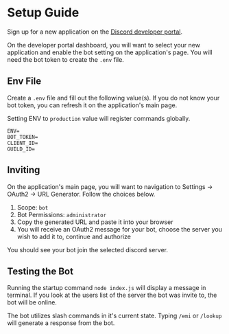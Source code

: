 # Setup Guide

Sign up for a new application on the [Discord developer portal](https://discord.com/developers/applications).

On the developer portal dashboard, you will want to select your new application and enable the bot setting on the application's page. You will need the bot token to create the `.env` file.


## Env File

Create a `.env` file and fill out the following value(s). If you do not know your bot token, you can refresh it on the application's main page.

Setting ENV to `production` value will register commands globally.

```
ENV=
BOT_TOKEN=
CLIENT_ID=
GUILD_ID=
```

## Inviting 

On the application's main page, you will want to navigation to Settings -> OAuth2 -> URL Generator. Follow the choices below.

1. Scope: `bot`
2. Bot Permissions: `administrator`
3. Copy the generated URL and paste it into your browser
4. You will receive an OAuth2 message for your bot, choose the server you wish to add it to, continue and authorize

You should see your bot join the selected discord server.

## Testing the Bot

Running the startup command `node index.js` will display a message in terminal. If you look at the users list of the server the bot was invite to, the bot will be online.

The bot utilizes slash commands in it's current state. Typing `/emi` or `/lookup` will generate a response from the bot.